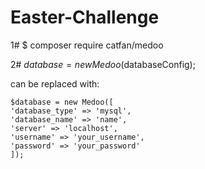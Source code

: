 # Easter-Challenge

1# $ composer require catfan/medoo

2# 
   $database = new Medoo($databaseConfig); 

   can be replaced with:
   
    $database = new Medoo([
    'database_type' => 'mysql',
    'database_name' => 'name',
    'server' => 'localhost',
    'username' => 'your_username',
    'password' => 'your_password'
    ]);
